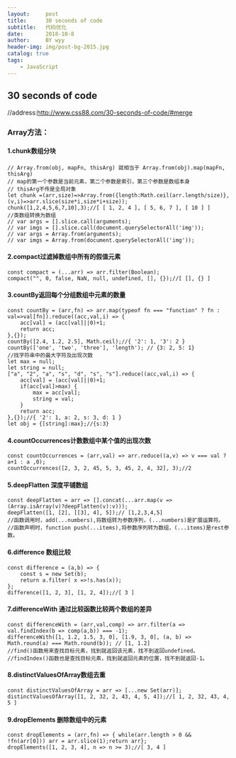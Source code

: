 ```yaml
---
layout:     post   				
title:      30 seconds of code		
subtitle:   代码优化  
date:       2018-10-8 			
author:     BY wyy						
header-img: img/post-bg-2015.jpg 	
catalog: true 					
tags:					
    - JavaScript
---
```


## 30 seconds of code
//address:http://www.css88.com/30-seconds-of-code/#merge  
   
### Array方法：

####  1.chunk数组分块
```
// Array.from(obj, mapFn, thisArg) 就相当于 Array.from(obj).map(mapFn, thisArg)
// map的第一个参数是当前元素，第二个参数是索引，第三个参数是数组本身
// thisArg不传是全局对象
let chunk =(arr,size)=>Array.from({length:Math.ceil(arr.length/size)},(v,i)=>arr.slice(size*i,size*i+size));
chunk([1,2,4,5,6,7,10],3);//[ [ 1, 2, 4 ], [ 5, 6, 7 ], [ 10 ] ]
//类数组转换为数组
// var args = [].slice.call(arguments);
// var imgs = [].slice.call(document.querySelectorAll('img'));
// var args = Array.from(arguments);
// var imgs = Array.from(document.querySelectorAll('img'));
```

#### 2.compact过滤掉数组中所有的假值元素
```
const compact = (...arr) => arr.filter(Boolean);
compact("", 0, false, NaN, null, undefined, [], {});//[ [], {} ]
```

#### 3.countBy返回每个分组数组中元素的数量
```
const countBy = (arr,fn) => arr.map(typeof fn === "function" ? fn : val=>val[fn]).reduce((acc,val,i) => {
    acc[val] = (acc[val]||0)+1;
    return acc;
},{});
countBy([2.4, 1.2, 2.5], Math.ceil);//{ '2': 1, '3': 2 }
countBy(['one', 'two', 'three'], 'length'); // {3: 2, 5: 1}
//找字符串中的最大字符及出现次数
let max = null;
let string = null;
["a", "2", "a", "s", "d", "s", "s"].reduce((acc,val,i) => {
    acc[val] = (acc[val]||0)+1;
    if(acc[val]>max) {
        max = acc[val];
        string = val;
    }
    return acc;
},{});//{ '2': 1, a: 2, s: 3, d: 1 }
let obj = {[string]:max};//{s:3}
```

#### 4.countOccurrences计数数组中某个值的出现次数
```
const countOccurrences = (arr,val) => arr.reduce((a,v) => v === val ? a+1 : a ,0);
countOccurrences([2, 3, 2, 45, 5, 3, 45, 2, 4, 32], 3);//2
```

#### 5.deepFlatten 深度平铺数组
```
const deepFlatten = arr => [].concat(...arr.map(v => (Array.isArray(v)?deepFlatten(v):v)));
deepFlatten([1, [2], [[3], 4], 5]);// [1,2,3,4,5]
//函数调用时，add(...numbers),将数组转为参数序列，(...numbers)是扩展运算符。
//函数声明时，function push(...items),将参数序列转为数组，(...items)是rest参数。
```

#### 6.difference 数组比较
```
const difference = (a,b) => {
    const s = new Set(b);
    return a.filter( x =>!s.has(x));
};
difference([1, 2, 3], [1, 2, 4]);//[ 3 ]
```

#### 7.differenceWith 通过比较函数比较两个数组的差异
```
const differenceWith = (arr,val,comp) => arr.filter(a => val.findIndex(b => comp(a,b)) === -1);
differenceWith([1, 1.2, 1.5, 3, 0], [1.9, 3, 0], (a, b) => Math.round(a) === Math.round(b)); // [1, 1.2]
//find()函数用来查找目标元素，找到就返回该元素，找不到返回undefined。
//findIndex()函数也是查找目标元素，找到就返回元素的位置，找不到就返回-1。
```

#### 8.distinctValuesOfArray数组去重
```
const distinctValuesOfArray = arr => [...new Set(arr)];
distinctValuesOfArray([1, 2, 32, 2, 43, 4, 5, 4]);//[ 1, 2, 32, 43, 4, 5 ]
```

#### 9.dropElements 删除数组中的元素
```
const dropElements = (arr,fn) => { while(arr.length > 0 && !fn(arr[0])) arr = arr.slice(1);return arr};
dropElements([1, 2, 3, 4], n => n >= 3);//[ 3, 4 ]
```
